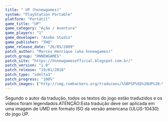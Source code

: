 ```yaml
---
title: " UP (hnnewgames)"
system: "PlayStation Portable"
platform: "Portátil"
game_title: "UP"
game_category: "Ação / Aventura"
game_players: "1"
game_developer: "Asobo Studio"
game_publisher: "THQ"
game_release_date: "26/05/2009"
patch_author: "Marcos Henrique (aka hnnewgames)"
patch_group: "HNNEWGAMES"
patch_site: "https://hnnewgamesofficial.blogspot.com.br/"
patch_version: "1.0"
patch_release: "19/01/2018"
patch_type: "xdelta3"
patch_progress: "100%"
patch_images: ["http://img.romhackers.org/traducoes/%5BPSP%5D%20UP%20-%20hnnewgames%20-%201.jpg","http://img.romhackers.org/traducoes/%5BPSP%5D%20UP%20-%20hnnewgames%20-%202.jpg","http://img.romhackers.org/traducoes/%5BPSP%5D%20UP%20-%20hnnewgames%20-%203.jpg"]
---
```

Segundo o autor da tradução, todos os textos do jogo estão traduzidos e os vídeos foram legendados.ATENÇÃO:Esta tradução deve ser aplicada em uma imagem de UMD em formato ISO da versão americana (ULUS-10430) do jogo UP.